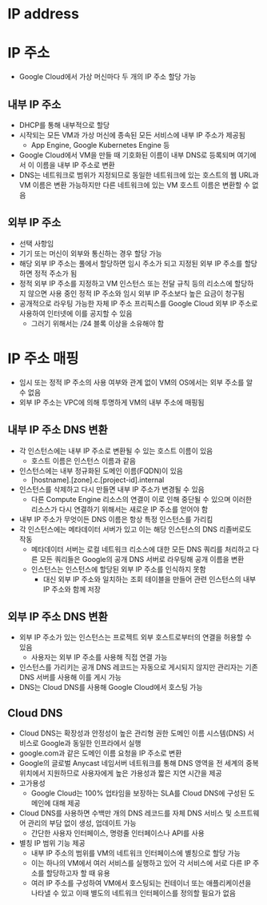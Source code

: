 # IP address

# IP 주소

- Google Cloud에서 가상 머신마다 두 개의 IP 주소 할당 가능

## 내부 IP 주소

- DHCP를 통해 내부적으로 할당
- 시작되는 모든 VM과 가상 머신에 종속된 모든 서비스에 내부 IP 주소가 제공됨
    - App Engine, Google Kubernetes Engine 등
- Google Cloud에서 VM을 만들 때 기호화된 이름이 내부 DNS로 등록되며 여기에서 이 이름을 내부 IP 주소로 변환
- DNS는 네트워크로 범위가 지정되므로 동일한 네트워크에 있는 호스트의 웹 URL과 VM 이름은 변환 가능하지만 다른 네트워크에 있는 VM 호스트 이름은 변환할 수 없음

## 외부 IP 주소

- 선택 사항임
- 기기 또는 머신이 외부와 통신하는 경우 할당 가능
- 해당 외부 IP 주소는 풀에서 할당하면 임시 주소가 되고 지정된 외부 IP 주소를 할당하면 정적 주소가 됨
- 정적 외부 IP 주소를 지정하고 VM 인스턴스 또는 전달 규칙 등의 리소스에 할당하지 않으면 사용 중인 정적 IP 주소와 임시 외부 IP 주소보다 높은 요금이 청구됨
- 공개적으로 라우팅 가능한 자체 IP 주소 프리픽스를 Google Cloud 외부 IP 주소로 사용하여 인터넷에 이를 공지할 수 있음
    - 그러기 위해서는 /24 블록 이상을 소유해야 함

# IP 주소 매핑

- 임시 또는 정적 IP 주소의 사용 여부와 관계 없이 VM의 OS에서는 외부 주소를 알 수 없음
- 외부 IP 주소는 VPC에 의해 투명하게 VM의 내부 주소에 매핑됨

## 내부 IP 주소 DNS 변환

- 각 인스턴스에는 내부 IP 주소로 변환될 수 있는 호스트 이름이 있음
    - 호스트 이름은 인스턴스 이름과 같음
- 인스턴스에는 내부 정규화된 도메인 이름(FQDN)이 있음
    - [hostname].[zone].c.[project-id].internal
- 인스턴스를 삭제하고 다시 만들면 내부 IP 주소가 변경될 수 있음
    - 다른 Compute Engine 리소스의 연결이 이로 인해 중단될 수 있으며 이러한 리소스가 다시 연결하기 위해서는 새로운 IP 주소를 얻어야 함
- 내부 IP 주소가 무엇이든 DNS 이름은 항상 특정 인스턴스를 가리킴
- 각 인스턴스에는 메타데이터 서버가 있고 이는 해당 인스턴스의 DNS 리졸버로도 작동
    - 메타데이터 서버는 로컬 네트워크 리소스에 대한 모든 DNS 쿼리를 처리하고 다른 모든 쿼리들은 Google의 공개 DNS 서버로 라우팅해 공개 이름을 변환
    - 인스턴스는 인스턴스에 할당된 외부 IP 주소를 인식하지 못함
        - 대신 외부 IP 주소와 일치하는 조회 테이블을 만들어 관련 인스턴스의 내부 IP 주소와 함께 저장

## 외부 IP 주소 DNS 변환

- 외부 IP 주소가 있는 인스턴스는 프로젝트 외부 호스트로부터의 연결을 허용할 수 있음
    - 사용자는 외부 IP 주소를 사용해 직접 연결 가능
- 인스턴스를 가리키는 공개 DNS 레코드는 자동으로 게시되지 않지만 관리자는 기존 DNS 서버를 사용해 이를 게시 가능
- DNS는 Cloud DNS를 사용해 Google Cloud에서 호스팅 가능

## Cloud DNS

- Cloud DNS는 확장성과 안정성이 높은 관리형 권한 도메인 이름 시스템(DNS) 서비스로 Google과 동일한 인프라에서 실행
- google.com과 같은 도메인 이름 요청을 IP 주소로 변환
- Google의 글로벌 Anycast 네임서버 네트워크를 통해 DNS 영역을 전 세계의 중복 위치에서 지원하므로 사용자에게 높은 가용성과 짧은 지연 시간을 제공
- 고가용성
    - Google Cloud는 100% 업타임을 보장하는 SLA를 Cloud DNS에 구성된 도메인에 대해 제공
- Cloud DNS를 사용하면 수백만 개의 DNS 레코드를 자체 DNS 서비스 및 소프트웨어 관리의 부담 없이 생성, 업데이트 가능
    - 간단한 사용자 인터페이스, 명령줄 인터페이스나 API를 사용
- 별칭 IP 범위 기능 제공
    - 내부 IP 주소의 범위를 VM의 네트워크 인터페이스에 별칭으로 할당 가능
    - 이는 하나의 VM에서 여러 서비스를 실행하고 있어 각 서비스에 서로 다른 IP 주소를 할당하고자 할 때 유용
    - 여러 IP 주소를 구성하여 VM에서 호스팅되는 컨테이너 또는 애플리케이션을 나타낼 수 있고 이때 별도의 네트워크 인터페이스를 정의할 필요가 없음